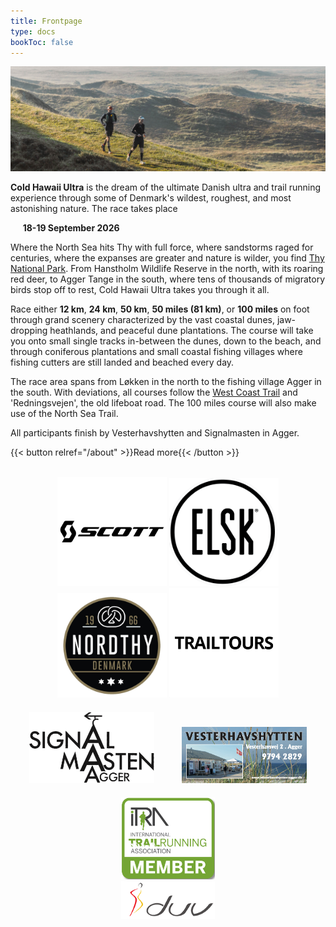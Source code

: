 ```yaml
---
title: Frontpage
type: docs
bookToc: false
---
```


![banner](/images/banner3.jpg)

**Cold Hawaii Ultra** is the dream of the ultimate Danish ultra and trail running experience through
 some of Denmark's wildest, roughest, and most astonishing nature. The race takes place

&nbsp;&nbsp;&nbsp;&nbsp; **18-19 September 2026**

<!-- {{< hint info >}} -->

<!-- A letter for all participants of Cold Hawaii Ultra 2025 can be accessed  <a href="/2025_deltagerbrev.pdf">at this link (in Danish)</a>. -->

<!-- {{< /hint >}} -->

Where the North Sea hits Thy with full force, where sandstorms raged for centuries, where the
expanses are greater and nature is wilder, you find [Thy National
Park](https://nationalparkthy.dk/). From Hanstholm Wildlife Reserve in the north, with its roaring
red deer, to Agger Tange in the south, where tens of thousands of migratory birds stop off to rest,
Cold Hawaii Ultra takes you through it all.

Race either **12 km**, **24 km**, **50 km**, **50 miles (81 km)**, or **100 miles** on foot through
grand scenery characterized by the vast coastal dunes, jaw-dropping heathlands, and peaceful dune
plantations. The course will take you onto small single tracks in-between the dunes, down to the
beach, and through coniferous plantations and small coastal fishing villages where fishing cutters
are still landed and beached every day.

The race area spans from Løkken in the north to the fishing village Agger in the south. With
deviations, all courses follow the [West Coast
Trail](https://naturstyrelsen.dk/naturoplevelser/naturguider/vestkyststien/) and 'Redningsvejen',
the old lifeboat road. The 100 miles course will also make use of the North Sea Trail.

All participants finish by Vesterhavshytten and Signalmasten in Agger.

{{< button relref="/about" >}}Read more{{< /button >}}
<!-- {{< button href="https://my.raceresult.com/311431/registration" >}}Go to registration{{< /button >}} -->

<br>


<center>
<!-- <a href="https://www.viabiler.dk/afdelinger/silkeborg-ford-mazda-suzuki/" target="_blank"><img src="/viabiler.png" width="175px" /></a> -->
<a href="https://www.scott-sports.com" target="_blank"><img src="/scott-logo.png" width="175px" /></a>
<a href="https://www.elsk.com/" target="_blank"><img src="/logo_elsk.png" width="175px" /></a>
<a href="https://nordthy.com/" target="_blank"><img src="/nordthy.png" width="175px" /></a>
<a href="https://www.trailtours.dk/" target="_blank"><img src="/trailtours.png" width="175px" /></a>
<br>
<a href="https://signalmasten-agger.dk/" target="_blank"><img src="/signalmasten.png" width="200px" style="margin: 20px"/></a>
<a href="https://vesterhavshytten-agger.dk/" target="_blank"><img src="/logo_vesterhavshytten.png" width="200px" style="margin: 20px"/></a>
<a href="https://itra.run/Races/RaceDetails/89627" target="_blank"><img src="/itra_member.png" width="150px" /></a>
<br>
<a href="http://d-u-v.org" target="_blank"><img src="/duv.png" height="60px" /></a>

</center>
